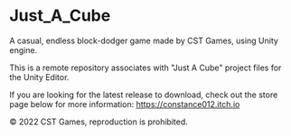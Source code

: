# Just_A_Cube
A casual, endless block-dodger game made by CST Games, using Unity engine.

This is a remote repository associates with "Just A Cube" project files for the Unity Editor.

If you are looking for the latest release to download, check out the store page below for more information:
https://constance012.itch.io

© 2022 CST Games, reproduction is prohibited.
